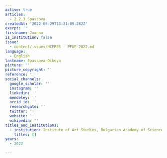 ```yaml
---
active: true
articles:
  - 2.2.3_Spassova
createdAt: '2022-06-29T13:31:09.282Z'
exerpt: ''
firstname: Joanna
is_institution: false
issue:
  - content/issues/HCERES - PFUE 2022.md
language:
  - English
lastname: Spassova-Dikova
picture: ''
picture_copyright: ''
reference: ''
social_channels:
  google_scholar: ''
  instagram: ''
  linkedin: ''
  mendeley: ''
  orcid_id: ''
  researchgate: ''
  twitter: ''
  website: ''
  wikipedia: ''
titles_and_institutions:
  - institution: Institute of Art Studies, Bulgarian Academy of Sciences, Bulgaria
    titles: []
years:
  - 2022

---
```

